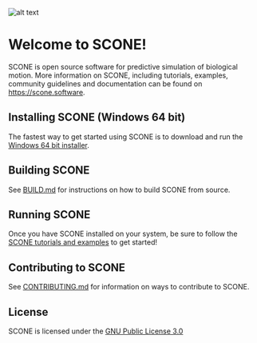 ![alt text](https://github.com/opensim-org/SCONE/blob/master/resources/ui/scone_logo_notext.png "SCONE")
# Welcome to SCONE!
SCONE is open source software for predictive simulation of biological motion. More information on SCONE, including tutorials, examples, community guidelines and documentation can be found on https://scone.software.

## Installing SCONE (Windows 64 bit)
The fastest way to get started using SCONE is to download and run the [Windows 64 bit installer](https://scone.software/doku.php?id=install).

## Building SCONE
See [BUILD.md](BUILD.md) for instructions on how to build SCONE from source.

## Running SCONE
Once you have SCONE installed on your system, be sure to follow the [SCONE tutorials and examples](https://scone.software/doku.php?id=tutorials:start) to get started!

## Contributing to SCONE
See [CONTRIBUTING.md](CONTRIBUTING.md) for information on ways to contribute to SCONE.

## License
SCONE is licensed under the [GNU Public License 3.0](https://www.gnu.org/licenses/gpl-3.0.en.html)
